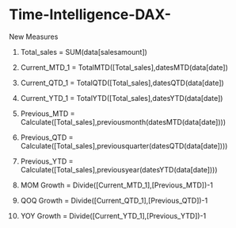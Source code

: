 # Time-Intelligence-DAX-


New Measures 

1. Total_sales = SUM(data[salesamount])

2. Current_MTD_1 = TotalMTD([Total_sales],datesMTD(data[date])

3. Current_QTD_1 = TotalQTD([Total_sales],datesQTD(data[date])

4. Current_YTD_1 = TotalYTD([Total_sales],datesYTD(data[date])

5. Previous_MTD = Calculate([Total_sales],previousmonth(datesMTD(data[date])))

6. Previous_QTD = Calculate([Total_sales],previousquarter(datesQTD(data[date])))

7. Previous_YTD = Calculate([Total_sales],previousyear(datesYTD(data[date])))

8. MOM Growth = Divide([Current_MTD_1],[Previous_MTD])-1

9. QOQ Growth = Divide([Current_QTD_1],[Previous_QTD])-1

10. YOY Growth = Divide([Current_YTD_1],[Previous_YTD])-1

 
